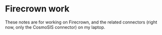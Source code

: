 # Firecrown work

These notes are for working on Firecrown, and the related connectors (right now,
only the CosmoSIS connector) on my laptop.
